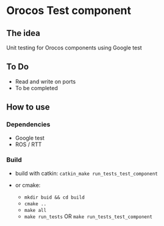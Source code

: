 # Orocos Test component #

## The idea
Unit testing for Orocos components using Google test

## To Do
- Read and write on ports
- To be completed

## How to use

### Dependencies
- Google test
- ROS / RTT

### Build
- build with catkin:
`catkin_make run_tests_test_component`

- or cmake:
    - `mkdir buid && cd build`
    - `cmake ..`
    - `make all`
    - `make run_tests` OR `make run_tests_test_component`
